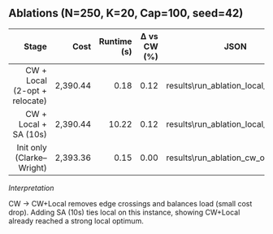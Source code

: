 ﻿## Ablations (N=250, K=20, Cap=100, seed=42)

| Stage                          | Cost   | Runtime (s) | Δ vs CW (%) | JSON |
|-------------------------------:|-------:|------------:|-----------:|------|
| CW + Local (2-opt + relocate)  | 2,390.44 |       0.18 |       0.12 | results\run_ablation_local_only.json |
| CW + Local + SA (10s)          | 2,390.44 |      10.22 |       0.12 | results\run_ablation_local_sa10.json |
| Init only (Clarke–Wright)      | 2,393.36 |       0.15 |       0.00 | results\run_ablation_cw_only.json |

*Interpretation*

CW → CW+Local removes edge crossings and balances load (small cost drop). Adding SA (10s) ties local on this instance, showing CW+Local already reached a strong local optimum.

